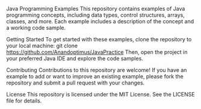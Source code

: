 Java Programming Examples
This repository contains examples of Java programming concepts, including data types, control structures, arrays, classes, and more. Each example includes a description of the concept and a working code sample.

Getting Started
To get started with these examples, clone the repository to your local machine:
git clone https://github.com/Anandoptimus/JavaPractice
Then, open the project in your preferred Java IDE and explore the code samples.

Contributing
Contributions to this repository are welcome! If you have an example to add or want to improve an existing example, please fork the repository and submit a pull request with your changes.

License
This repository is licensed under the MIT License. See the LICENSE file for details.
